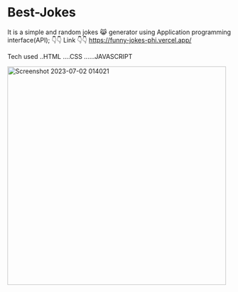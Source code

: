 # Best-Jokes

It is a simple and random jokes 😹 generator using Application programming interface(API);
👇👇 Link 👇👇
https://funny-jokes-phi.vercel.app/

Tech used 
..HTML
....CSS
......JAVASCRIPT

<img width="492" alt="Screenshot 2023-07-02 014021" src="https://github.com/arnabpal16/Best-Jokes/assets/109953155/e5403881-0039-4490-9322-19b89f95b743">
